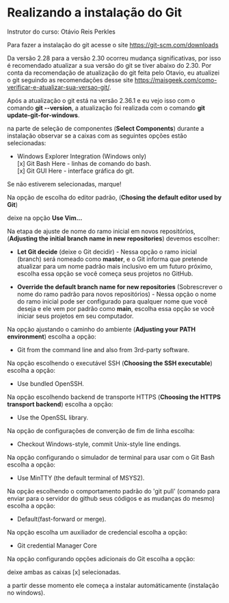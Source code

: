 # Realizando a instalação do Git

Instrutor do curso: Otávio Reis Perkles

Para fazer a instalação do git acesse o site 
https://git-scm.com/downloads

Da versão 2.28 para a versão 2.30 ocorreu mudança significativas, por isso é recomendado atualizar a sua versão do git se tiver abaixo do 2.30. Por conta da recomendação de atualização do git feita pelo Otavio, eu atualizei o git seguindo as recomendações desse site https://maisgeek.com/como-verificar-e-atualizar-sua-versao-git/. 

Após a atualização o git está na versão 2.36.1 e eu vejo isso com o comando **git --version**, a atualização foi realizada com o comando **git update-git-for-windows**.

na parte de seleção de componentes (**Select Components**) durante a instalação observar se a caixas com as seguintes opções estão selecionadas:

* Windows Explorer Integration (Windows only)  
[x] Git Bash Here - linhas de comando do bash.  
[x] Git GUI Here - interface gráfica do git.

Se não estiverem selecionadas, marque!

Na opção de escolha do editor padrão, (**Chosing the default editor used by Git**)

deixe na opção **Use Vim...**

Na etapa de ajuste de nome do ramo inicial em novos repositórios, (**Adjusting the initial branch name in new repositories**) devemos escolher:

* **Let Git decide** (deixe o Git decidir) - Nessa opção o ramo inicial (branch) será nomeado como **master**, e o Git informa que pretende atualizar para um nome padrão mais inclusivo em um futuro próximo, escolha essa opção se você começa seus projetos no GitHub.

* **Override the default branch name for new repositories** (Sobrescrever o nome do ramo padrão para novos repositórios) - Nessa opção o nome do ramo inicial pode ser configurado para qualquer nome que você deseja e ele vem por padrão como **main**, escolha essa opção se você iniciar seus projetos em seu computador.

Na opção ajustando o caminho do ambiente (**Adjusting your PATH environment**) escolha a opção:  

* Git from the command line and also from 3rd-party software.

Na opção escolhendo o executável SSH (**Choosing the SSH executable**) escolha a opção:  

* Use bundled OpenSSH.

Na opção escolhendo backend de transporte HTTPS (**Choosing the HTTPS transport backend**) escolha a opção: 

* Use the OpenSSL library.

Na opção de configurações de converção de fim de linha escolha:

* Checkout Windows-style, commit Unix-style line endings.

Na opção configurando o simulador de terminal para usar com o Git Bash escolha a opção:

* Use MinTTY (the default terminal of MSYS2).

Na opção escolhendo o comportamento padrão do 'git pull' (comando para enviar para o servidor do github seus códigos e as mudanças do mesmo) escolha a opção:

* Default(fast-forward or merge).

Na opção escolha um auxiliador de credencial escolha a opção:

* Git credential Manager Core

Na opção configurando opções adicionais do Git escolha a opção:

deixe ambas as caixas [x] selecionadas.

a partir desse momento ele começa a instalar automáticamente (instalação no windows).

